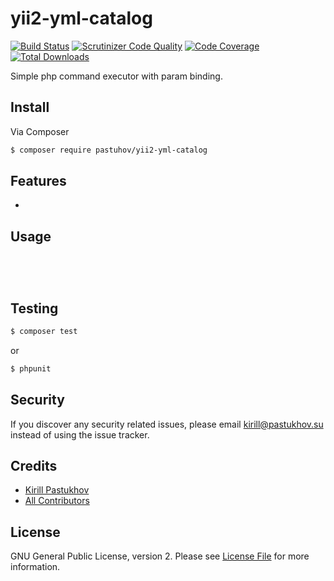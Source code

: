 # yii2-yml-catalog

[![Build Status](https://travis-ci.org/pastuhov/yii2-yml-catalog.svg)](https://travis-ci.org/pastuhov/yii2-yml-catalog)
[![Scrutinizer Code Quality](https://scrutinizer-ci.com/g/pastuhov/yii2-yml-catalog/badges/quality-score.png?b=master)](https://scrutinizer-ci.com/g/pastuhov/yii2-yml-catalog/?branch=master)
[![Code Coverage](https://scrutinizer-ci.com/g/pastuhov/yii2-yml-catalog/badges/coverage.png?b=master)](https://scrutinizer-ci.com/g/pastuhov/yii2-yml-catalog/?branch=master)
[![Total Downloads](https://poser.pugx.org/pastuhov/yii2-yml-catalog/downloads)](https://packagist.org/packages/pastuhov/yii2-yml-catalog)

Simple php command executor with param binding.

## Install

Via Composer

``` bash
$ composer require pastuhov/yii2-yml-catalog
```

## Features

* 

## Usage

```php


    
```

## Testing

``` bash
$ composer test
```
or
```bash
$ phpunit
```

## Security

If you discover any security related issues, please email kirill@pastukhov.su instead of using the issue tracker.

## Credits

- [Kirill Pastukhov](https://github.com/pastuhov)
- [All Contributors](../../contributors)

## License

GNU General Public License, version 2. Please see [License File](LICENSE) for more information.
